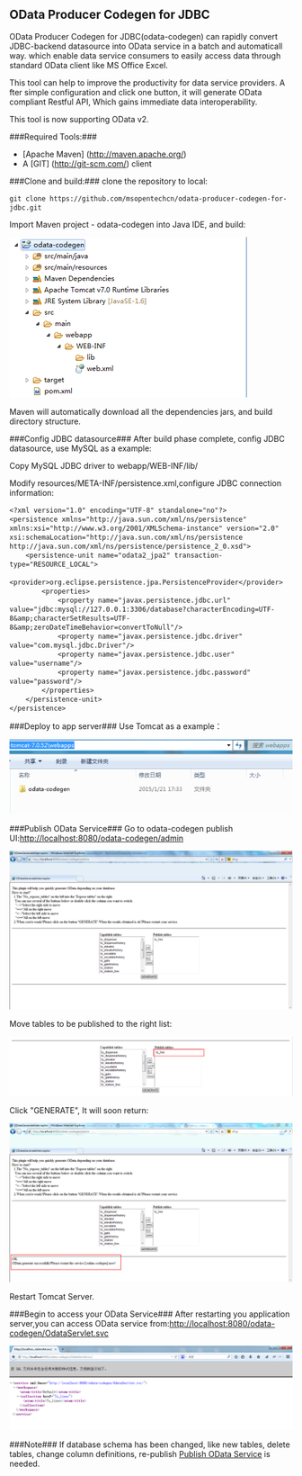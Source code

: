 
OData Producer Codegen for JDBC
---------------------------------------------------------

OData Producer Codegen for JDBC(odata-codegen) can rapidly convert JDBC-backend datasource into OData service in a batch and automaticall way. 
which enable data service consumers to easily access data through standard OData client like MS Office Excel.

This tool can help to improve the productivity for data service providers. A
fter simple configuration and click one button, it will generate OData compliant Restful API,
Which gains immediate data interoperability. 

This tool is now supporting OData v2.

###Required Tools:###
* [Apache Maven] (http://maven.apache.org/)
* A [GIT] (http://git-scm.com/) client

###Clone and build:###
clone the repository to local:

    git clone https://github.com/msopentechcn/odata-producer-codegen-for-jdbc.git

Import Maven project - odata-codegen into Java IDE, and build:

![](/img/maven.png)

Maven will automatically download all the dependencies jars, and build directory structure.

###Config JDBC datasource###
After build phase complete, config JDBC datasource, use MySQL as a example:

Copy MySQL JDBC driver to webapp/WEB-INF/lib/

Modify resources/META-INF/persistence.xml,configure JDBC connection information:

	<?xml version="1.0" encoding="UTF-8" standalone="no"?>
	<persistence xmlns="http://java.sun.com/xml/ns/persistence"        
	xmlns:xsi="http://www.w3.org/2001/XMLSchema-instance" version="2.0" 	
	xsi:schemaLocation="http://java.sun.com/xml/ns/persistence  http://java.sun.com/xml/ns/persistence/persistence_2_0.xsd">
		<persistence-unit name="odata2_jpa2" transaction-type="RESOURCE_LOCAL">
			<provider>org.eclipse.persistence.jpa.PersistenceProvider</provider>
			<properties>
				<property name="javax.persistence.jdbc.url"  value="jdbc:mysql://127.0.0.1:3306/database?characterEncoding=UTF-8&amp;characterSetResults=UTF-8&amp;zeroDateTimeBehavior=convertToNull"/>
				<property name="javax.persistence.jdbc.driver" value="com.mysql.jdbc.Driver"/>
				<property name="javax.persistence.jdbc.user" value="username"/>
				<property name="javax.persistence.jdbc.password" value="password"/>
			</properties>
		</persistence-unit>
	</persistence>


###Deploy to app server###
Use Tomcat as a example：

![](/img/deploy.png)

###<a name='id_1'></a>Publish OData Service###
Go to odata-codegen publish UI:[http://localhost:8080/odata-codegen/admin](http://localhost:8080/odata-codegen/admin)

![](/img/interceptor.png)

Move tables to be published to the right list:

![](/img/right-table.png)

Click "GENERATE", It will soon return:

![](/img/status-ok.png)

Restart Tomcat Server.

###Begin to access your OData Service###
After restarting you application server,you can access OData service from:[http://localhost:8080/odata-codegen/OdataServlet.svc](http://localhost:8080/odata-codegen/OdataServlet.svc)

![](/img/odata-servlet.png)

###Note###
If database schema has been changed, like new tables, delete tables, change column definitions, re-publish [Publish OData Service](#id_1) is needed.
